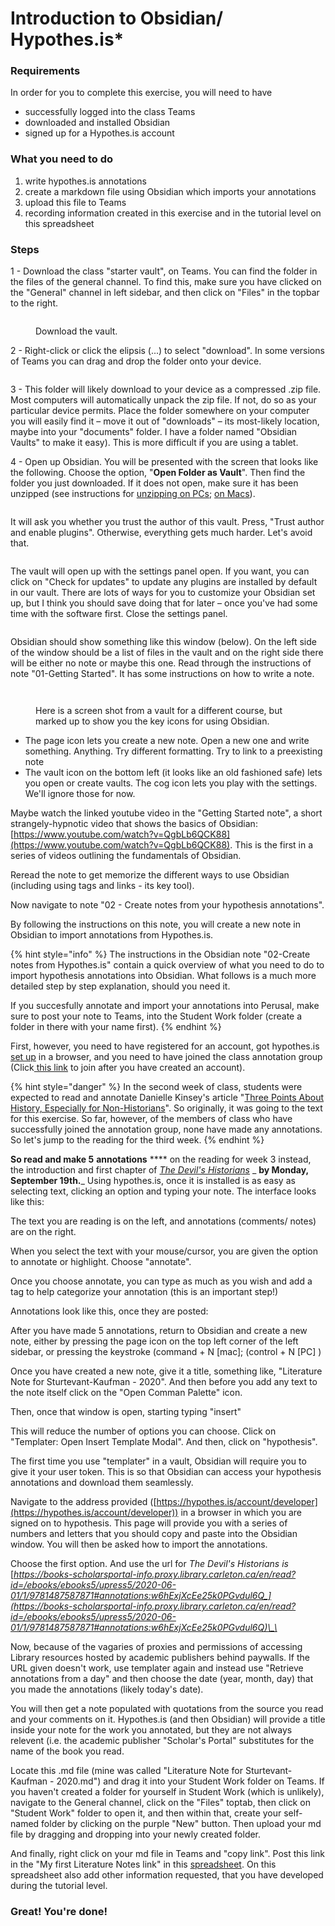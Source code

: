 # Introduction to Obsidian/ Hypothes.is\*

### Requirements

In order for you to complete this exercise, you will need to have

* successfully logged into the class Teams
* downloaded and installed Obsidian
* signed up for a Hypothes.is account

### What you need to do

1. write hypothes.is annotations&#x20;
2. create a markdown file using Obsidian which imports your annotations
3. upload this file to Teams
4. recording information created in this exercise and in the tutorial level on this spreadsheet

### Steps

1 - Download the class "starter vault", on Teams. You can find the folder in the files of the general channel. To find this, make sure you have clicked on the "General" channel in left sidebar, and then click on "Files" in the topbar to the right.

<figure><img src="../../.gitbook/assets/Screen Shot 2022-10-25 at 2.42.07 PM.png" alt=""><figcaption><p>Download the vault.</p></figcaption></figure>

2 - Right-click or click the elipsis (...) to select "download". In some versions of Teams you can drag and drop the folder onto your device.

<figure><img src="../../.gitbook/assets/Screen Shot 2022-10-25 at 2.44.03 PM.png" alt=""><figcaption></figcaption></figure>

3 - This folder will likely download to your device as a compressed .zip file. Most computers will automatically unpack the zip file. If not, do so as your particular device permits. Place the folder somewhere on your computer you will easily find it – move it out of "downloads" – its most-likely location, maybe into your "documents" folder. I have a folder named "Obsidian Vaults" to make it easy). This is more difficult if you are using a tablet.&#x20;

4 - Open up Obsidian. You will be presented with the screen that looks like the following. Choose the option, "**Open Folder as Vault**". Then find the folder you just downloaded. If it does not open, make sure it has been unzipped (see instructions for [unzipping on PCs](https://support.microsoft.com/en-us/windows/zip-and-unzip-files-f6dde0a7-0fec-8294-e1d3-703ed85e7ebc); [on Macs](https://support.apple.com/en-ca/guide/mac-help/mchlp2528/mac)).

<figure><img src="../../.gitbook/assets/Screen Shot 2022-09-15 at 3.12.09 PM.png" alt=""><figcaption></figcaption></figure>

It will ask you whether you trust the author of this vault. Press, "Trust author and enable plugins". Otherwise, everything gets much harder. Let's avoid that.

<figure><img src="../../.gitbook/assets/Screen Shot 2022-09-15 at 3.13.01 PM.png" alt=""><figcaption></figcaption></figure>

The vault will open up with the settings panel open. If you want, you can click on "Check for updates" to update any plugins are installed by default in our vault. There are lots of ways for you to customize your Obsidian set up, but I think you should save doing that for later – once you've had some time with the software first. Close the settings panel.

<figure><img src="../../.gitbook/assets/Screen Shot 2022-09-15 at 3.14.30 PM.png" alt=""><figcaption></figcaption></figure>

Obsidian should show something like this window (below). On the left side of the window should be a list of files in the vault and on the right side there will be either no note or maybe this one. Read through the instructions of note "01-Getting Started". It has some instructions on how to write a note.

<figure><img src="../../.gitbook/assets/Screen Shot 2022-10-25 at 2.56.10 PM.png" alt=""><figcaption></figcaption></figure>

<figure><img src="../../.gitbook/assets/Screen Shot 2022-09-15 at 3.19.29 PM.png" alt=""><figcaption><p>Here is a screen shot from a vault for a different course, but marked up to show you the key icons for using Obsidian. </p></figcaption></figure>

* The page icon lets you create a new note. Open a new one and write something. Anything. Try different formatting. Try to link to a preexisting note
* The vault icon on the bottom left (it looks like an old fashioned safe) lets you open or create vaults. The cog icon lets you play with the settings. We'll ignore those for now.

Maybe watch the linked youtube video in the "Getting Started note", a short strangely-hypnotic video that shows the basics of Obsidian: [https://www.youtube.com/watch?v=QgbLb6QCK88](https://www.youtube.com/watch?v=QgbLb6QCK88). This is the first in a series of videos outlining the fundamentals of Obsidian.

Reread the note to get memorize the different ways to use Obsidian (including using tags and links - its key tool).

Now navigate to note "02 - Create notes from your hypothesis annotations".

By following the instructions on this note, you will create a new note in Obsidian to import annotations from Hypothes.is.

{% hint style="info" %}
The instructions in the Obsidian note "02-Create notes from Hypothes.is" contain a quick overview of what you need to do to import hypothesis annotations into Obsidian. What follows is a much more detailed step by step explanation, should you need it.

If you succesfully annotate and import your annotations into Perusal, make sure to post your note to Teams, into the Student Work folder (create a folder in there with your name first).
{% endhint %}

First, however, you need to have registered for an account, got hypothes.is [set up](https://marc-saurette.gitbook.io/gaming-the-middle-ages/course-info/digital-tools/hypothes.is) in a browser, and you need to have joined the class annotation group (Click[ this link](https://hypothes.is/groups/q2GDRx7E/gaming-the-middle-ages) to join after you have created an account).

{% hint style="danger" %}
In the second week of class, students were expected to read and annotate Danielle Kinsey's article "[Three Points About History, Especially for Non-Historians](https://www-utpjournals-press.proxy.library.carleton.ca/doi/full/10.3138/cjh.ach.54.1-2.01)". So originally, it was going to the text for this exercise. So far, however, of the members of class who have successfully joined the annotation group, none have made any annotations. So let's jump to the reading for the third week.
{% endhint %}

**So read and make 5** **annotations** \*\*\*\* on the reading for week 3 instead, the introduction and first chapter of [_The Devil's Historians_](https://books-scholarsportal-info.proxy.library.carleton.ca/en/read?id=/ebooks/ebooks5/upress5/2020-06-01/1/9781487587871#page=10) \_ **by Monday, September 19th.**\_ Using hypothes.is, once it is installed is as easy as selecting text, clicking an option and typing your note. The interface looks like this:

The text you are reading is on the left, and annotations (comments/ notes) are on the right.

When you select the text with your mouse/cursor, you are given the option to annotate or highlight. Choose "annotate".

Once you choose annotate, you can type as much as you wish and add a tag to help categorize your annotation (this is an important step!)

Annotations look like this, once they are posted:

After you have made 5 annotations, return to Obsidian and create a new note, either by pressing the page icon on the top left corner of the left sidebar, or pressing the keystroke (command + N \[mac]; (control + N \[PC] )

Once you have created a new note, give it a title, something like, "Literature Note for Sturtevant-Kaufman - 2020". And then before you add any text to the note itself click on the "Open Comman Palette" icon.

Then, once that window is open, starting typing "insert"

This will reduce the number of options you can choose. Click on "Templater: Open Insert Template Modal". And then, click on "hypothesis".

The first time you use "templater" in a vault, Obsidian will require you to give it your user token. This is so that Obsidian can access your hypothesis annotations and download them seamlessly.

Navigate to the address provided ([https://hypothes.is/account/developer](https://hypothes.is/account/developer)) in a browser in which you are signed on to hypothesis. This page will provide you with a series of numbers and letters that you should copy and paste into the Obsidian window. You will then be asked how to import the annotations.

Choose the first option. And use the url for _The Devil's Historians is_ [_https://books-scholarsportal-info.proxy.library.carleton.ca/en/read?id=/ebooks/ebooks5/upress5/2020-06-01/1/9781487587871#annotations:w6hExjXcEe25k0PGvdul6Q_](https://books-scholarsportal-info.proxy.library.carleton.ca/en/read?id=/ebooks/ebooks5/upress5/2020-06-01/1/9781487587871#annotations:w6hExjXcEe25k0PGvdul6Q)\_\_

Now, because of the vagaries of proxies and permissions of accessing Library resources hosted by academic publishers behind paywalls. If the URL given doesn't work, use templater again and instead use "Retrieve annotations from a day" and then choose the date (year, month, day) that you made the annotations (likely today's date).

You will then get a note populated with quotations from the source you read and your comments on it. Hypothes.is (and then Obsidian) will provide a title inside your note for the work you annotated, but they are not always relevent (i.e. the academic publisher "Scholar's Portal" substitutes for the name of the book you read.

Locate this .md file (mine was called "Literature Note for Sturtevant-Kaufman - 2020.md") and drag it into your Student Work folder on Teams. If you haven't created a folder for yourself in Student Work (which is unlikely), navigate to the General channel, click on the "Files" toptab, then click on "Student Work" folder to open it, and then within that, create your self-named folder by clicking on the purple "New" button. Then upload your md file by dragging and dropping into your newly created folder.

And finally, right click on your md file in Teams and "copy link". Post this link in the "My first Literature Notes link" in this [spreadsheet](https://docs.google.com/spreadsheets/d/11qySQYeDCusmpIE28vK8rXUAB9KG5S8Ex-gD5SdNE6g/edit?usp=sharing). On this spreadsheet also add other information requested, that you have developed during the tutorial level.

### Great! You're done!
